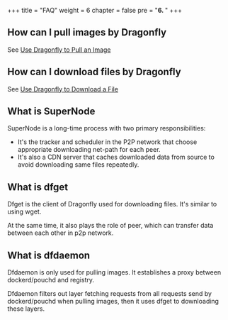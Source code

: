 +++
title = "FAQ"
weight = 6
chapter = false
pre = "<b>6. </b>"
+++

## How can I pull images by Dragonfly

See [Use Dragonfly to Pull an Image](docs/en/quick_start.md#use-dragonfly-to-pull-an-image)

## How can I download files by Dragonfly

See [Use Dragonfly to Download a File](docs/en/quick_start.md#use-dragonfly-to-download-a-file)

## What is SuperNode

SuperNode is a long-time process with two primary responsibilities:
* It's the tracker and scheduler in the P2P network that choose appropriate downloading net-path for each peer. 
* It's also a CDN server that caches downloaded data from source to avoid downloading same files repeatedly.

## What is dfget

Dfget is the client of Dragonfly used for downloading files. It's similar to using wget.

At the same time, it also plays the role of peer, which can transfer data between each other in p2p network.

## What is dfdaemon

Dfdaemon is only used for pulling images. It establishes a proxy between dockerd/pouchd and registry.

Dfdaemon filters out layer fetching requests from all requests send by dockerd/pouchd when pulling images, then it uses dfget to downloading these layers.
